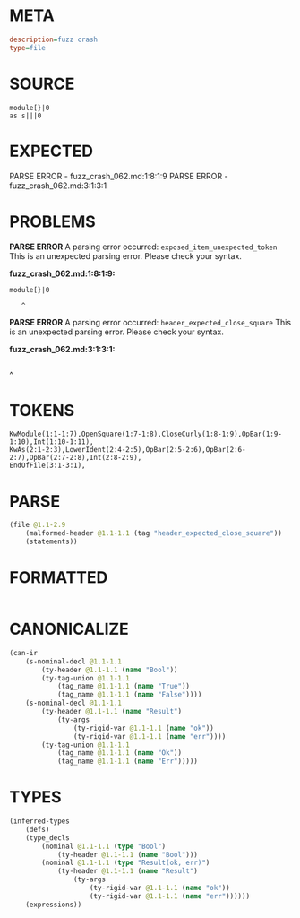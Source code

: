 # META
~~~ini
description=fuzz crash
type=file
~~~
# SOURCE
~~~roc
module[}|0
as s|||0
~~~
# EXPECTED
PARSE ERROR - fuzz_crash_062.md:1:8:1:9
PARSE ERROR - fuzz_crash_062.md:3:1:3:1
# PROBLEMS
**PARSE ERROR**
A parsing error occurred: `exposed_item_unexpected_token`
This is an unexpected parsing error. Please check your syntax.

**fuzz_crash_062.md:1:8:1:9:**
```roc
module[}|0
```
       ^


**PARSE ERROR**
A parsing error occurred: `header_expected_close_square`
This is an unexpected parsing error. Please check your syntax.

**fuzz_crash_062.md:3:1:3:1:**
```roc

```
^


# TOKENS
~~~zig
KwModule(1:1-1:7),OpenSquare(1:7-1:8),CloseCurly(1:8-1:9),OpBar(1:9-1:10),Int(1:10-1:11),
KwAs(2:1-2:3),LowerIdent(2:4-2:5),OpBar(2:5-2:6),OpBar(2:6-2:7),OpBar(2:7-2:8),Int(2:8-2:9),
EndOfFile(3:1-3:1),
~~~
# PARSE
~~~clojure
(file @1.1-2.9
	(malformed-header @1.1-1.1 (tag "header_expected_close_square"))
	(statements))
~~~
# FORMATTED
~~~roc

~~~
# CANONICALIZE
~~~clojure
(can-ir
	(s-nominal-decl @1.1-1.1
		(ty-header @1.1-1.1 (name "Bool"))
		(ty-tag-union @1.1-1.1
			(tag_name @1.1-1.1 (name "True"))
			(tag_name @1.1-1.1 (name "False"))))
	(s-nominal-decl @1.1-1.1
		(ty-header @1.1-1.1 (name "Result")
			(ty-args
				(ty-rigid-var @1.1-1.1 (name "ok"))
				(ty-rigid-var @1.1-1.1 (name "err"))))
		(ty-tag-union @1.1-1.1
			(tag_name @1.1-1.1 (name "Ok"))
			(tag_name @1.1-1.1 (name "Err")))))
~~~
# TYPES
~~~clojure
(inferred-types
	(defs)
	(type_decls
		(nominal @1.1-1.1 (type "Bool")
			(ty-header @1.1-1.1 (name "Bool")))
		(nominal @1.1-1.1 (type "Result(ok, err)")
			(ty-header @1.1-1.1 (name "Result")
				(ty-args
					(ty-rigid-var @1.1-1.1 (name "ok"))
					(ty-rigid-var @1.1-1.1 (name "err"))))))
	(expressions))
~~~
